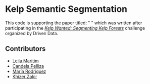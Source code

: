 # Kelp Semantic Segmentation
This code is supporting the paper titled: " " which was written after participating in the [*Kelp Wanted: Segmenting Kelp Forests*](https://www.drivendata.org/competitions/255/kelp-forest-segmentation/page/791/) challenge organized by Driven Data.


## Contributors
* [Leila Maritim](https://chepkemoileila39.wixsite.com/leila-maritim)
* [Candela Pelliza](https://candelasolpelliza.com/)
* [María Rodríguez](https://mariarodriguezn.github.io/)
* [Khizer Zakir](https://khizerzakir.com/)
